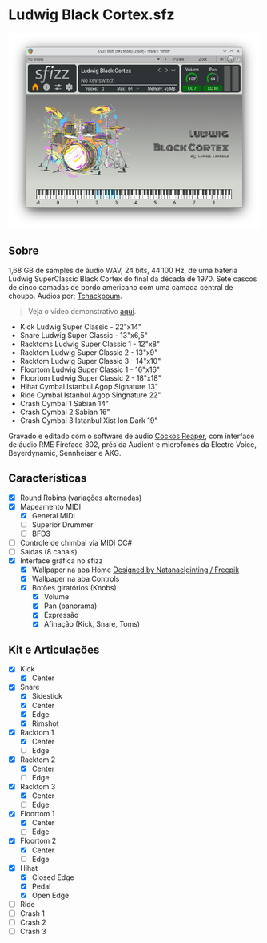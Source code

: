 # Ludwig Black Cortex.sfz

![Screenshot](ui/screenshot.png)

## Sobre

1,68 GB de samples de áudio WAV, 24 bits, 44.100 Hz, de uma bateria Ludwig SuperClassic Black Cortex do final da década de 1970. Sete cascos de cinco camadas de bordo americano com uma camada central de choupo. Audios por; [Tchackpoum](https://www.tchackpoum.com/).

> Veja o vídeo demonstrativo [aqui](https://www.youtube.com/watch?v=KRnmregWpho).

* Kick Ludwig Super Classic - 22"x14"
* Snare Ludwig Super Classic - 13"x6,5"
* Racktoms Ludwig Super Classic 1 - 12"x8"
* Racktom Ludwig Super Classic 2 - 13"x9"
* Racktom Ludwig Super Classic 3 - 14"x10"
* Floortom Ludwig Super Classic 1 - 16"x16"
* Floortom Ludwig Super Classic 2 - 18"x18"
* Hihat Cymbal Istanbul Agop Signature 13"
* Ride Cymbal Istanbul Agop Singnature 22"
* Crash Cymbal 1 Sabian 14"
* Crash Cymbal 2 Sabian 16"
* Crash Cymbal 3 Istanbul Xist Ion Dark 19"

Gravado e editado com o software de áudio [Cockos Reaper](https://www.reaper.fm), com interface de áudio RME Fireface 802, prés da Audient e microfones da Electro Voice, Beyerdynamic, Sennheiser e AKG.

## Características

- [x] Round Robins (variações alternadas)
- [x] Mapeamento MIDI
    - [x] General MIDI
    - [ ] Superior Drummer
    - [ ] BFD3
- [ ] Controle de chimbal via MIDI CC#
- [ ] Saídas (8 canais)
- [x] Interface gráfica no sfizz
    - [x] Wallpaper na aba Home [Designed by Natanaelginting / Freepik](http://www.freepik.com)
    - [x] Wallpaper na aba Controls
    - [x] Botões giratórios (Knobs)
        - [x] Volume
        - [x] Pan (panorama)
        - [x] Expressão
        - [x] Afinação (Kick, Snare, Toms)

## Kit e Articulações
- [x] Kick
    - [x] Center
- [x] Snare
    - [x] Sidestick
    - [x] Center
    - [x] Edge
    - [x] Rimshot
- [x] Racktom 1
    - [x] Center
    - [ ] Edge
- [x] Racktom 2
    - [x] Center
    - [ ] Edge
- [x] Racktom 3
    - [x] Center
    - [ ] Edge
- [x] Floortom 1
    - [x] Center
    - [ ] Edge
- [x] Floortom 2
    - [x] Center
    - [ ] Edge
- [x] Hihat
    - [x] Closed Edge
    - [x] Pedal
    - [x] Open Edge
- [ ] Ride
- [ ] Crash 1
- [ ] Crash 2
- [ ] Crash 3
